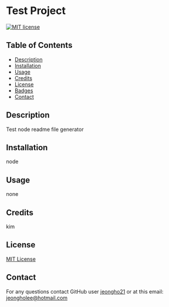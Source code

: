 
  
# Test Project
[![MIT license](https://img.shields.io/badge/license-MIT-blue)](https://lbesson.mit-license.org/)


## Table of Contents
  
- [Description](##Description)
- [Installation](##Installation)
- [Usage](##Usage)
- [Credits](##Credits)
- [License](##License)
- [Badges](##Badges)
- [Contact](##Contact)

## Description
Test node readme file generator


## Installation
node


## Usage
none


## Credits
kim


## License
[MIT License](https://lbesson.mit-license.org/)


## Contact
  For any questions contact GitHub user [jeongho21](https://github.com/jeongho21) or at this email: jeongholee@hotmail.com

  